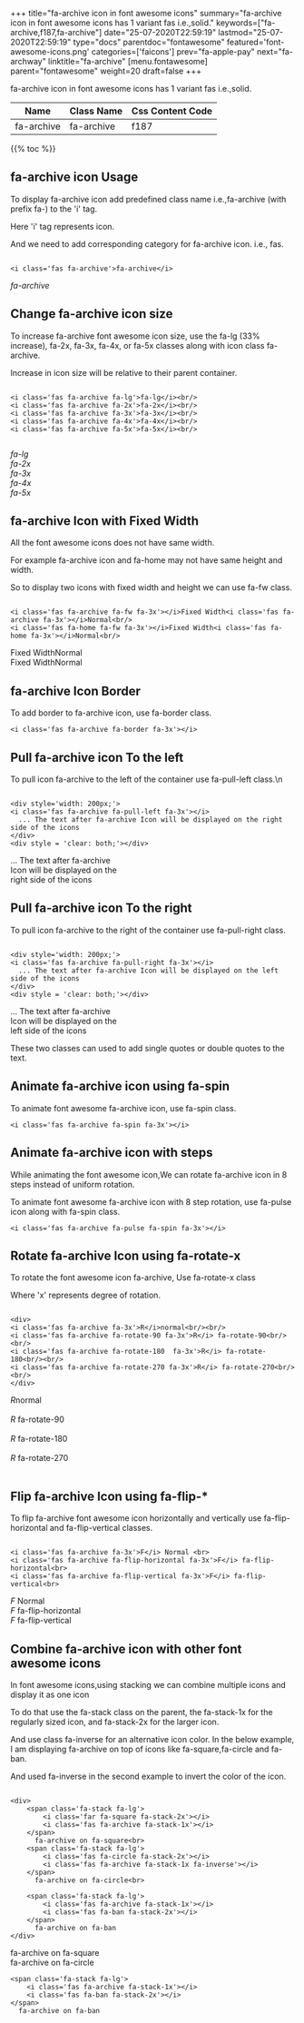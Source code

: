+++
title="fa-archive icon in font awesome icons"
summary="fa-archive icon in font awesome icons has 1 variant fas i.e.,solid."
keywords=["fa-archive,f187,fa-archive"]
date="25-07-2020T22:59:19"
lastmod="25-07-2020T22:59:19"
type="docs"
parentdoc="fontawesome"
featured='font-awesome-icons.png'
categories=['faicons']
prev="fa-apple-pay"
next="fa-archway"
linktitle="fa-archive"
[menu.fontawesome]
parent="fontawesome"
weight=20
draft=false
+++


fa-archive icon in font awesome icons has 1 variant fas i.e.,solid.

<div class='table-responsive'><table class='table'><thead><tr><th>Name</th><th>Class Name</th><th>Css Content Code</th></tr></thead><tbody><tr><td>fa-archive</td><td>fa-archive</td><td>f187</td></tr></tbody></table></div>


{{% toc %}}


## fa-archive icon Usage

To display fa-archive icon add predefined class name i.e.,fa-archive (with prefix fa-) to the 'i' tag.

Here 'i' tag represents icon.

And we need to add corresponding category for fa-archive icon. i.e., fas.


```

<i class='fas fa-archive'>fa-archive</i>
```

<i class='fas fa-archive'>fa-archive</i>




## Change fa-archive icon size
To increase fa-archive font awesome icon size, use the fa-lg (33% increase), fa-2x, fa-3x, fa-4x, or fa-5x classes along with icon class fa-archive.

Increase in icon size will be relative to their parent container. 

```

<i class='fas fa-archive fa-lg'>fa-lg</i><br/>
<i class='fas fa-archive fa-2x'>fa-2x</i><br/>
<i class='fas fa-archive fa-3x'>fa-3x</i><br/>
<i class='fas fa-archive fa-4x'>fa-4x</i><br/>
<i class='fas fa-archive fa-5x'>fa-5x</i><br/>
            
```

<i class='fas fa-archive fa-lg'>fa-lg</i><br/>
<i class='fas fa-archive fa-2x'>fa-2x</i><br/>
<i class='fas fa-archive fa-3x'>fa-3x</i><br/>
<i class='fas fa-archive fa-4x'>fa-4x</i><br/>
<i class='fas fa-archive fa-5x'>fa-5x</i><br/>
            



## fa-archive Icon with Fixed Width 

All the font awesome icons does not have same width.

For example fa-archive icon and fa-home may not have same height and width.

So to display two icons with fixed width and height we can use fa-fw class.


```

<i class='fas fa-archive fa-fw fa-3x'></i>Fixed Width<i class='fas fa-archive fa-3x'></i>Normal<br/>
<i class='fas fa-home fa-fw fa-3x'></i>Fixed Width<i class='fas fa-home fa-3x'></i>Normal<br/>
```

<i class='fas fa-archive fa-fw fa-3x'></i>Fixed Width<i class='fas fa-archive fa-3x'></i>Normal<br/>
<i class='fas fa-home fa-fw fa-3x'></i>Fixed Width<i class='fas fa-home fa-3x'></i>Normal<br/>



## fa-archive Icon Border 

To add border to fa-archive icon, use fa-border class.


```
<i class='fas fa-archive fa-border fa-3x'></i>

```
<i class='fas fa-archive fa-border fa-3x'></i>





## Pull fa-archive icon To the left

To pull icon fa-archive to the left of the container use fa-pull-left class.\n

```

<div style='width: 200px;'>
<i class='fas fa-archive fa-pull-left fa-3x'></i>
  ... The text after fa-archive Icon will be displayed on the right side of the icons
</div>
<div style = 'clear: both;'></div>
```

<div style='width: 200px;'>
<i class='fas fa-archive fa-pull-left fa-3x'></i>
  ... The text after fa-archive Icon will be displayed on the right side of the icons
</div>
<div style = 'clear: both;'></div>




## Pull fa-archive icon To the right
To pull icon fa-archive to the right of the container use fa-pull-right class.

```

<div style='width: 200px;'>
<i class='fas fa-archive fa-pull-right fa-3x'></i>
  ... The text after fa-archive Icon will be displayed on the left side of the icons
</div>
<div style = 'clear: both;'></div>
```

<div style='width: 200px;'>
<i class='fas fa-archive fa-pull-right fa-3x'></i>
  ... The text after fa-archive Icon will be displayed on the left side of the icons
</div>
<div style = 'clear: both;'></div>

These two classes can used to add single quotes or double quotes to the text.


## Animate fa-archive icon using fa-spin
To animate font awesome fa-archive icon, use fa-spin class.

```
<i class='fas fa-archive fa-spin fa-3x'></i>
```
<i class='fas fa-archive fa-spin fa-3x'></i>




## Animate fa-archive icon with steps
While animating the font awesome icon,We can rotate fa-archive icon in 8 steps instead of uniform rotation.

To animate font awesome fa-archive icon with 8 step rotation, use fa-pulse icon along with fa-spin class.


```
<i class='fas fa-archive fa-pulse fa-spin fa-3x'></i>

```
<i class='fas fa-archive fa-pulse fa-spin fa-3x'></i>





## Rotate fa-archive Icon using fa-rotate-x
To rotate the font awesome icon fa-archive, Use fa-rotate-x class

Where 'x' represents degree of rotation.


```

<div>
<i class='fas fa-archive fa-3x'>R</i>normal<br/><br/>
<i class='fas fa-archive fa-rotate-90 fa-3x'>R</i> fa-rotate-90<br/><br/> 
<i class='fas fa-archive fa-rotate-180  fa-3x'>R</i> fa-rotate-180<br/><br/> 
<i class='fas fa-archive fa-rotate-270 fa-3x'>R</i> fa-rotate-270<br/><br/>
</div>
```

<div>
<i class='fas fa-archive fa-3x'>R</i>normal<br/><br/>
<i class='fas fa-archive fa-rotate-90 fa-3x'>R</i> fa-rotate-90<br/><br/> 
<i class='fas fa-archive fa-rotate-180  fa-3x'>R</i> fa-rotate-180<br/><br/> 
<i class='fas fa-archive fa-rotate-270 fa-3x'>R</i> fa-rotate-270<br/><br/>
</div>




## Flip fa-archive Icon using fa-flip-*
To flip fa-archive font awesome icon horizontally and vertically use fa-flip-horizontal and fa-flip-vertical classes. 

```

<i class='fas fa-archive fa-3x'>F</i> Normal <br>
<i class='fas fa-archive fa-flip-horizontal fa-3x'>F</i> fa-flip-horizontal<br>
<i class='fas fa-archive fa-flip-vertical fa-3x'>F</i> fa-flip-vertical<br>
```

<i class='fas fa-archive fa-3x'>F</i> Normal <br>
<i class='fas fa-archive fa-flip-horizontal fa-3x'>F</i> fa-flip-horizontal<br>
<i class='fas fa-archive fa-flip-vertical fa-3x'>F</i> fa-flip-vertical<br>




## Combine fa-archive icon with other font awesome icons
In font awesome icons,using stacking we can combine multiple icons and display it as one icon 

To do that use the fa-stack class on the parent, the fa-stack-1x for the regularly sized icon, and fa-stack-2x for the larger icon.

And use class fa-inverse for an alternative icon color. 
In the below example, I am displaying fa-archive on top of icons like fa-square,fa-circle and fa-ban.

And used fa-inverse in the second example to invert the color of the icon.

```

<div>
    <span class='fa-stack fa-lg'>
        <i class='far fa-square fa-stack-2x'></i>
        <i class='fas fa-archive fa-stack-1x'></i>
    </span>
      fa-archive on fa-square<br>
    <span class='fa-stack fa-lg'>
        <i class='fas fa-circle fa-stack-2x'></i>
        <i class='fas fa-archive fa-stack-1x fa-inverse'></i>
    </span>
      fa-archive on fa-circle<br>

    <span class='fa-stack fa-lg'>
        <i class='fas fa-archive fa-stack-1x'></i>
        <i class='fas fa-ban fa-stack-2x'></i>
    </span>
      fa-archive on fa-ban
</div>
```

<div>
    <span class='fa-stack fa-lg'>
        <i class='far fa-square fa-stack-2x'></i>
        <i class='fas fa-archive fa-stack-1x'></i>
    </span>
      fa-archive on fa-square<br>
    <span class='fa-stack fa-lg'>
        <i class='fas fa-circle fa-stack-2x'></i>
        <i class='fas fa-archive fa-stack-1x fa-inverse'></i>
    </span>
      fa-archive on fa-circle<br>

    <span class='fa-stack fa-lg'>
        <i class='fas fa-archive fa-stack-1x'></i>
        <i class='fas fa-ban fa-stack-2x'></i>
    </span>
      fa-archive on fa-ban
</div>






